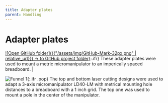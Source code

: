 ```yaml
---
title: Adapter plates
parent: Handling
---
```


# Adapter plates

[![Open GitHub folder]({{"/assets/img/GitHub-Mark-32px.png" | relative_url}}) → to GitHub project folder](https://github.com/reiserlab/Component-Design/tree/main/Handling/Adapter_metric-imperial_manipulator){:.ifr}
These adapter plates were used to mount a metric micromanipulator to an imperically spaced breadboard. |

![Funnel 1]({{"/assets/img/Handling/Adapter_metric-imperial_manipulator/Adapter_metric-imperial_micro-manipulator_bottom.png"|relative_url}}){:.ifr .pop}
The top and bottom laser cutting designs were used to adapt a 3-axis micromanipulator LD40-LM with metrical mounting hole distances to a breadboard with a 1 inch grid. The top one was used to mount a pole in the center of the manipulator.